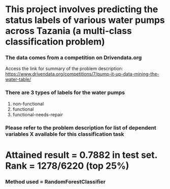 # This project involves predicting the status labels of various water pumps across Tazania (a multi-class classification problem)
### The data comes from a competition on Drivendata.org

Access the link for summary of the problem description: 
https://www.drivendata.org/competitions/7/pump-it-up-data-mining-the-water-table/

### There are 3 types of labels for the water pumps
  1. non-functional
  2. functional
  3. functional-needs-repair
  
### Please refer to the problem description for list of dependent variables X available for this classification task

# Attained result = 0.7882 in test set. Rank = 1278/6220 (top 25%)
### Method used = RandomForestClassifier
